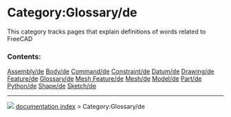 # Category:Glossary/de
This category tracks pages that explain definitions of words related to FreeCAD

### Contents:

    
  [Assembly/de](Assembly/de.md)       [Body/de](Body/de.md)           [Command/de](Command/de.md)
  [Constraint/de](Constraint/de.md)   [Datum/de](Datum/de.md)         [Drawing/de](Drawing/de.md)
  [Feature/de](Feature/de.md)         [Glossary/de](Glossary/de.md)   [Mesh Feature/de](Mesh_Feature/de.md)
  [Mesh/de](Mesh/de.md)               [Model/de](Model/de.md)         [Part/de](Part/de.md)
  [Python/de](Python/de.md)           [Shape/de](Shape/de.md)         [Sketch/de](Sketch/de.md)



---
![](images/Right_arrow.png) [documentation index](../README.md) > Category:Glossary/de
